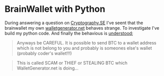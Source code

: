 # BrainWallet with Python

During answering a question on [Cryptography.SE](https://crypto.stackexchange.com/a/90214/18298) I've seent that the brainwallet my own [walletgenerator.net](https://walletgenerator.net/) behaves strange. To investigate I've build my python code. And finally the behavious is [understood](https://github.com/walletgeneratornet/WalletGenerator.net/issues/266);

> Anyways be CAREFUL. It is possible to send BTC to a wallet address which is not belong to you and probably is someones else's wallet (probably coder's wallet!!!)

> This is called SCAM or THIEF or STEALING BTC which WalletGenerator.net is doing...
